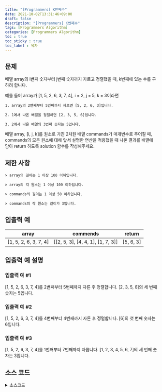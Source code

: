 ```yaml
---
title: "[Programmers] K번째수"
date: 2021-10-02T13:31:46+09:00
draft: false
description: "[Programmers] K번째수"
tags: [Programmers Algorithm]
categories: [Programmers Algorithm]
toc : true
toc_sticky : true
toc_label : 목차
---
```

## 문제
배열 array의 i번째 숫자부터 j번째 숫자까지 자르고 정렬했을 때, k번째에 있는 수를 구하려 합니다.

예를 들어 array가 [1, 5, 2, 6, 3, 7, 4], i = 2, j = 5, k = 3이라면

    1. array의 2번째부터 5번째까지 자르면 [5, 2, 6, 3]입니다.

    2. 1에서 나온 배열을 정렬하면 [2, 3, 5, 6]입니다.

    3. 2에서 나온 배열의 3번째 숫자는 5입니다.

배열 array, [i, j, k]를 원소로 가진 2차원 배열 commands가 매개변수로 주어질 때, commands의 모든 원소에 대해 앞서 설명한 연산을 적용했을 때 나온 결과를 배열에 담아 return 하도록 solution 함수를 작성해주세요.

## 제한 사항

    > array의 길이는 1 이상 100 이하입니다.

    > array의 각 원소는 1 이상 100 이하입니다.

    > commands의 길이는 1 이상 50 이하입니다.

    > commands의 각 원소는 길이가 3입니다.

## 입출력 예

|array|commends|return
|:-----------------:|:----------------------:|:----------------:|
|[1, 5, 2, 6, 3, 7, 4]|[[2, 5, 3], [4, 4, 1], [1, 7, 3]]|[5, 6, 3]|


## 입출력 예 설명

### 입출력 예 #1

[1, 5, 2, 6, 3, 7, 4]를 2번째부터 5번째까지 자른 후 정렬합니다. [2, 3, 5, 6]의 세 번째 숫자는 5입니다.

### 입출력 예 #2

[1, 5, 2, 6, 3, 7, 4]를 4번째부터 4번째까지 자른 후 정렬합니다. [6]의 첫 번째 숫자는 6입니다.

### 입출력 예 #3
[1, 5, 2, 6, 3, 7, 4]를 1번째부터 7번째까지 자릅니다. [1, 2, 3, 4, 5, 6, 7]의 세 번째 숫자는 3입니다.


## 소스 코드

<details>
<summary>소스코드</summary>
<div markdown="1">

```javascript
function solution(array, commends){
	var answer = [];

	for(var i = 0; i<commends.length; i++){
		var list = array.slice(commends[i][0]-1,commends[i][1]);
		list.sort(function(a,b){
			return a-b;
		});
		answer.push(list[commends[i][2]-1]);
	};
	return answer;
};
```
</div>
</details>